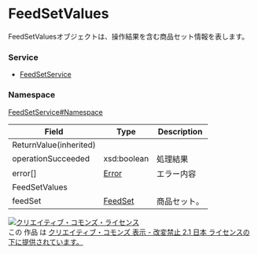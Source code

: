 # FeedSetValues
FeedSetValuesオブジェクトは、操作結果を含む商品セット情報を表します。

### Service
+ [FeedSetService](../../services/FeedSetService.md)

### Namespace
[FeedSetService#Namespace](../../services/FeedSetService.md#namespace)


| Field | Type | Description |
|---|---|---|
| ReturnValue(inherited)|||
| operationSucceeded| xsd:boolean| 処理結果 |
| error[]| [Error](../Common/Error.md)| エラー内容 |
| FeedSetValues|||
| feedSet| [FeedSet](FeedSet.md)| 商品セット。 |

<a rel="license" href="http://creativecommons.org/licenses/by-nd/2.1/jp/"><img alt="クリエイティブ・コモンズ・ライセンス" style="border-width:0" src="https://i.creativecommons.org/l/by-nd/2.1/jp/88x31.png" /></a><br />この 作品 は <a rel="license" href="http://creativecommons.org/licenses/by-nd/2.1/jp/">クリエイティブ・コモンズ 表示 - 改変禁止 2.1 日本 ライセンスの下に提供されています。</a>
